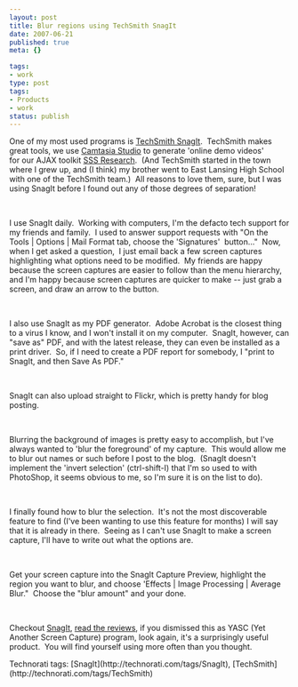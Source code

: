 ```yaml
---
layout: post
title: Blur regions using TechSmith SnagIt
date: 2007-06-21
published: true
meta: {}

tags:
- work
type: post
tags:
- Products
- work
status: publish
---
```



One of my most used programs is [TechSmith SnagIt](http://www.techsmith.com/snagit.asp).  TechSmith makes great tools, we use [Camtasia Studio](http://www.techsmith.com/camtasia.asp) to generate 'online demo videos' for our AJAX toolkit [SSS Research](http://www.sss-research.com/).  (And TechSmith started in the town where I grew up, and (I think) my brother went to East Lansing High School with one of the TechSmith team.)  All reasons to love them, sure, but I was using SnagIt before I found out any of those degrees of separation!



 



I use SnagIt daily.  Working with computers, I'm the defacto tech support for my friends and family.  I used to answer support requests with "On the Tools | Options | Mail Format tab, choose the 'Signatures'  button..."  Now, when I get asked a question,  I just email back a few screen captures highlighting what options need to be modified.  My friends are happy because the screen captures are easier to follow than the menu hierarchy, and I'm happy because screen captures are quicker to make -- just grab a screen, and draw an arrow to the button.



 



I also use SnagIt as my PDF generator.  Adobe Acrobat is the closest thing to a virus I know, and I won't install it on my computer.  SnagIt, however, can "save as" PDF, and with the latest release, they can even be installed as a print driver.  So, if I need to create a PDF report for somebody, I "print to SnagIt, and then Save As PDF."



 



SnagIt can also upload straight to Flickr, which is pretty handy for blog posting.



 



Blurring the background of images is pretty easy to accomplish, but I've always wanted to 'blur the foreground' of my capture.  This would allow me to blur out names or such before I post to the blog.  (SnagIt doesn't implement the 'invert selection' (ctrl-shift-I) that I'm so used to with PhotoShop, it seems obvious to me, so I'm sure it is on the list to do).



 



I finally found how to blur the selection.  It's not the most discoverable feature to find (I've been wanting to use this feature for months) I will say that it is already in there.  Seeing as I can't use SnagIt to make a screen capture, I'll have to write out what the options are.



 



Get your screen capture into the SnagIt Capture Preview, highlight the region you want to blur, and choose 'Effects | Image Processing | Average Blur."  Choose the "blur amount" and your done.



 



Checkout [SnagIt](http://www.techsmith.com/snagit.asp), [read the reviews](http://www.techsmith.com/snagit/newsandreviews.asp), if you dismissed this as YASC (Yet Another Screen Capture) program, look again, it's a surprisingly useful product.  You will find yourself using more often than you thought.

<div class="wlWriterSmartContent">Technorati tags: [SnagIt](http://technorati.com/tags/SnagIt), [TechSmith](http://technorati.com/tags/TechSmith)</div>
